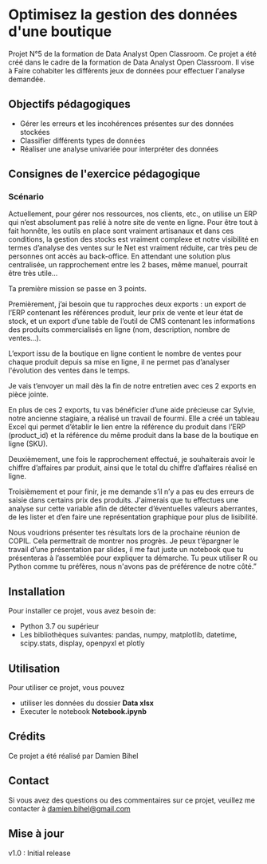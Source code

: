 # Optimisez la gestion des données d'une boutique
 Projet N°5 de la formation de Data Analyst Open Classroom. Ce projet a été créé dans le cadre de la formation de Data Analyst Open Classroom. Il vise à Faire cohabiter les différents jeux de données pour effectuer l'analyse demandée.

## Objectifs pédagogiques
- Gérer les erreurs et les incohérences présentes sur des données stockées
- Classifier différents types de données
- Réaliser une analyse univariée pour interpréter des données

## Consignes de l'exercice pédagogique
### Scénario
Actuellement, pour gérer nos ressources, nos clients, etc., on utilise un ERP qui n’est absolument pas relié à notre site de vente en ligne. Pour être tout à fait honnête, les outils en place sont vraiment artisanaux et dans ces conditions, la gestion des stocks est vraiment complexe et notre visibilité en termes d’analyse des ventes sur le Net est vraiment réduite, car très peu de personnes ont accès au back-office. En attendant une solution plus centralisée, un rapprochement entre les 2 bases, même manuel, pourrait être très utile…

Ta première mission se passe en 3 points.

Premièrement, j’ai besoin que tu rapproches deux exports : un export de l’ERP contenant les références produit, leur prix de vente et leur état de stock, et un export d’une table de l’outil de CMS contenant les informations des produits commercialisés en ligne (nom, description, nombre de ventes...).

L’export issu de la boutique en ligne contient le nombre de ventes pour chaque produit depuis sa mise en ligne, il ne permet pas d’analyser l'évolution des ventes dans le temps.

Je vais t’envoyer un mail dès la fin de notre entretien avec ces 2 exports en pièce jointe.

En plus de ces 2 exports, tu vas bénéficier d’une aide précieuse car Sylvie, notre ancienne stagiaire, a réalisé un travail de fourmi. Elle a créé un tableau Excel qui permet d’établir le lien entre la référence du produit dans l’ERP (product_id) et la référence du même produit dans la base de la boutique en ligne (SKU). 

Deuxièmement, une fois le rapprochement effectué, je souhaiterais avoir le chiffre d’affaires par produit, ainsi que le total du chiffre d’affaires réalisé en ligne.

Troisièmement et pour finir, je me demande s’il n’y a pas eu des erreurs de saisie dans certains prix des produits. J'aimerais que tu effectues une analyse sur cette variable afin de détecter d’éventuelles valeurs aberrantes, de les lister et d’en faire une représentation graphique pour plus de lisibilité.

Nous voudrions présenter tes résultats lors de la prochaine réunion de COPIL. Cela permettrait de montrer nos progrès. Je peux t’épargner le travail d’une présentation par slides, il me faut juste un notebook que tu présenteras à l’assemblée pour expliquer ta démarche. Tu peux utiliser R ou Python comme tu préfères, nous n'avons pas de préférence de notre côté.”


## Installation

Pour installer ce projet, vous avez besoin de:
- Python 3.7 ou supérieur
- Les bibliothèques suivantes: pandas, numpy, matplotlib, datetime, scipy.stats, display, openpyxl et plotly

## Utilisation

Pour utiliser ce projet, vous pouvez  
- utiliser les données du dossier **Data xlsx**
- Executer le notebook **Notebook.ipynb**



## Crédits
Ce projet a été réalisé par Damien Bihel

## Contact
Si vous avez des questions ou des commentaires sur ce projet, veuillez me contacter à damien.bihel@gmail.com

## Mise à jour
v1.0 : Initial release